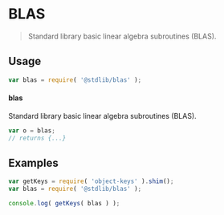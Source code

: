 # BLAS

> Standard library basic linear algebra subroutines (BLAS).

<section class="usage">

## Usage

```javascript
var blas = require( '@stdlib/blas' );
```

#### blas

Standard library basic linear algebra subroutines (BLAS).

```javascript
var o = blas;
// returns {...}
```

</section>

<!-- /.usage -->

<section class="examples">

## Examples

<!-- TODO: better examples -->

<!-- eslint no-undef: "error" -->

```javascript
var getKeys = require( 'object-keys' ).shim();
var blas = require( '@stdlib/blas' );

console.log( getKeys( blas ) );
```

</section>

<!-- /.examples -->

<section class="links">

</section>

<!-- /.links -->

